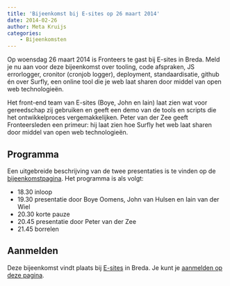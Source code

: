 ```yaml
---
title: 'Bijeenkomst bij E-sites op 26 maart 2014'
date: 2014-02-26
author: Meta Kruijs
categories:
    - Bijeenkomsten
---
```


Op woensdag 26 maart 2014 is Fronteers te gast bij E-sites in Breda. Meld je nu aan voor deze bijeenkomst over tooling, code afspraken, JS errorlogger, cronitor (cronjob logger), deployment, standaardisatie, github én over Surfly, een online tool die je web laat sharen door middel van open web technologieën.

Het front-end team van E-sites (Boye, John en Iain) laat zien wat voor gereedschap zij gebruiken en geeft een demo van de tools en scripts die het ontwikkelproces vergemakkelijken. Peter van der Zee geeft Fronteersleden een primeur: hij laat zien hoe Surfly het web laat sharen door middel van open web technologieën.

## Programma

Een uitgebreide beschrijving van de twee presentaties is te vinden op de [bijeenkomstpagina](/bijeenkomsten/2014/e-sites). Het programma is als volgt:

-   18.30 inloop
-   19.30 presentatie door Boye Oomens, John van Hulsen en Iain van der Wiel
-   20.30 korte pauze
-   20.45 presentatie door Peter van der Zee
-   21.45 borrelen

## Aanmelden

Deze bijeenkomst vindt plaats bij [E-sites](http://www.e-sites.nl/) in Breda. Je kunt je [aanmelden op deze pagina](/bijeenkomsten/2014/e-sites).
